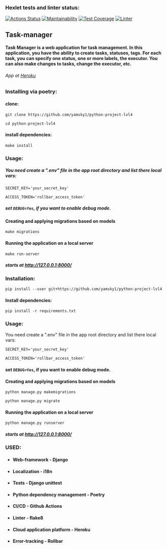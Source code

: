 ### Hexlet tests and linter status:
[![Actions Status](https://github.com/yAmsky1/python-project-lvl4/workflows/hexlet-check/badge.svg)](https://github.com/yAmsky1/python-project-lvl4/actions)
[![Maintainability](https://api.codeclimate.com/v1/badges/b4a10a79be8b3aeeaa53/maintainability)](https://codeclimate.com/github/yAmsky1/python-project-lvl4/maintainability)
[![Test Coverage](https://api.codeclimate.com/v1/badges/b4a10a79be8b3aeeaa53/test_coverage)](https://codeclimate.com/github/yAmsky1/python-project-lvl4/test_coverage)
[![Linter](https://github.com/yamsky1/python-project-lvl2/actions/workflows/ci.yml/badge.svg)](https://github.com/yamsky1/python-project-lvl4/actions/workflows/ci.yml)

## Task-manager
#### Task Manager is a web application for task management. In this application, you have the ability to create tasks, statuses, tags. For each task, you can specify one status, one or more labels, the executor. You can also make changes to tasks, change the executor, etc.

###### App at [Heroku](https://dry-reaches-00803.herokuapp.com)

### Installing via poetry:

#### clone:

```git clone https://github.com/yamsky1/python-project-lvl4```

```cd python-project-lvl4```

#### install dependencies:

```make install```

### Usage:

##### You need create a ".env" file in the app root directory and list there local vars:

``` SECRET_KEY='your_secret_key' ```

``` ACCESS_TOKEN='rollbar_access_token' ```

##### set ```DEBUG=Yes```, if you want to enable debug mode.

#### Creating and applying migrations based on models
```make migrations```
#### Running the application on a local server
```make run-server```

##### starts at http://127.0.0.1:8000/

### Installation:

`pip install --user git+https://github.com/yamsky1/python-project-lvl4`

#### Install dependencies:
```pip install -r requirements.txt```

### Usage:
You need create a ".env" file in the app root directory and list there local vars:

``` SECRET_KEY='your_secret_key' ```

``` ACCESS_TOKEN='rollbar_access_token' ```

#### set ```DEBUG=Yes```, if you want to enable debug mode.


#### Creating and applying migrations based on models
```python manage.py makemigrations```

```python manage.py migrate```


#### Running the application on a local server

``` python manage.py runserver ```

##### starts at http://127.0.0.1:8000/


### USED:
- #### Web-framework - Django
- #### Localization - i18n
- #### Tests - Django unittest 
- #### Python dependency management - Poetry
- #### CI/CD - Github Actions
- #### Linter - flake8
- #### Cloud application platform - Heroku
- #### Error-tracking - Rollbar

